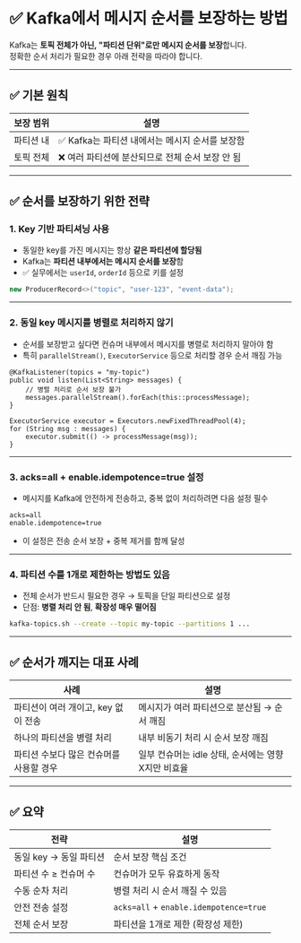 # ✅ Kafka에서 메시지 순서를 보장하는 방법

Kafka는 **토픽 전체가 아닌, "파티션 단위"로만 메시지 순서를 보장**합니다.  
정확한 순서 처리가 필요한 경우 아래 전략을 따라야 합니다.

---

## ✅ 기본 원칙

| 보장 범위     | 설명 |
|--------------|------|
| 파티션 내     | ✅ Kafka는 파티션 내에서는 메시지 순서를 보장함 |
| 토픽 전체     | ❌ 여러 파티션에 분산되므로 전체 순서 보장 안 됨 |

---

## ✅ 순서를 보장하기 위한 전략

### 1. **Key 기반 파티셔닝 사용**
- 동일한 key를 가진 메시지는 항상 **같은 파티션에 할당됨**
- Kafka는 **파티션 내부에서는 메시지 순서를 보장**함
- ✅ 실무에서는 `userId`, `orderId` 등으로 키를 설정

```java
new ProducerRecord<>("topic", "user-123", "event-data");
```

---

### 2. **동일 key 메시지를 병렬로 처리하지 않기**
- 순서를 보장받고 싶다면 컨슈머 내부에서 메시지를 병렬로 처리하지 말아야 함
- 특히 `parallelStream()`, `ExecutorService` 등으로 처리할 경우 순서 깨짐 가능

```
@KafkaListener(topics = "my-topic")
public void listen(List<String> messages) {
    // 병렬 처리로 순서 보장 불가
    messages.parallelStream().forEach(this::processMessage);
}
```

```
ExecutorService executor = Executors.newFixedThreadPool(4);
for (String msg : messages) {
    executor.submit(() -> processMessage(msg));
}
```
---

### 3. **acks=all + enable.idempotence=true 설정**
- 메시지를 Kafka에 안전하게 전송하고, 중복 없이 처리하려면 다음 설정 필수

```properties
acks=all
enable.idempotence=true
```

- 이 설정은 전송 순서 보장 + 중복 제거를 함께 달성

---

### 4. **파티션 수를 1개로 제한하는 방법도 있음**
- 전체 순서가 반드시 필요한 경우 → 토픽을 단일 파티션으로 설정
- 단점: **병렬 처리 안 됨**, **확장성 매우 떨어짐**

```bash
kafka-topics.sh --create --topic my-topic --partitions 1 ...
```

---

## ✅ 순서가 깨지는 대표 사례

| 사례 | 설명 |
|------|------|
| 파티션이 여러 개이고, key 없이 전송 | 메시지가 여러 파티션으로 분산됨 → 순서 깨짐 |
| 하나의 파티션을 병렬 처리 | 내부 비동기 처리 시 순서 보장 깨짐 |
| 파티션 수보다 많은 컨슈머를 사용할 경우 | 일부 컨슈머는 idle 상태, 순서에는 영향 X지만 비효율 |

---

## ✅ 요약

| 전략 | 설명 |
|------|------|
| 동일 key → 동일 파티션 | 순서 보장 핵심 조건 |
| 파티션 수 ≥ 컨슈머 수 | 컨슈머가 모두 유효하게 동작 |
| 수동 순차 처리 | 병렬 처리 시 순서 깨질 수 있음 |
| 안전 전송 설정 | `acks=all` + `enable.idempotence=true` |
| 전체 순서 보장 | 파티션을 1개로 제한 (확장성 제한) |
